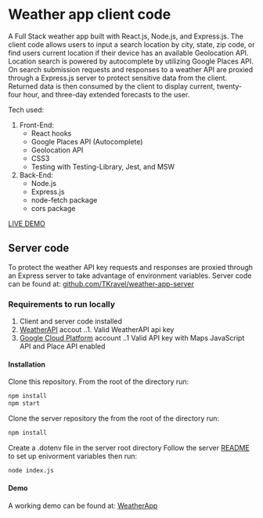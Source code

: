 # Weather app client code

A Full Stack weather app built with React.js, Node.js, and Express.js. The client code allows users to input a search location by city, state, zip code, or find users current location if their device has an available Geolocation API. Location search is powered by autocomplete by utilizing Google Places API. On search submission requests and responses to a weather API are proxied through a Express.js server to protect sensitive data from the client. Returned data is then consumed by the client to display current, twenty-four hour, and three-day extended forecasts to the user.

Tech used:

1. Front-End:
    - React hooks
    - Google Places API (Autocomplete)
    - Geolocation API
    - CSS3
    - Testing with Testing-Library, Jest, and MSW
2. Back-End:
    - Node.js
    - Express.js
    - node-fetch package
    - cors package

[LIVE DEMO](https://eloquent-bardeen-6340b4.netlify.app)

## Server code

To protect the weather API key requests and responses are proxied through an Express server to take advantage of environment variables. Server code can be found at: [github.com/TKravel/weather-app-server](https://github.com/TKravel/weather-app-server)

### Requirements to run locally

1. Client and server code installed
2. [WeatherAPI](https://weatherAPI.com) accout
   ..1. Valid WeatherAPI api key
3. [Google Cloud Platform](https://cloud.google.com/) account
   ..1 Valid API key with Maps JavaScript API and Place API enabled

#### Installation

Clone this repository. From the root of the directory run:

```bash
npm install
npm start
```

Clone the server repository the from the root of the directory run:

```bash
npm install
```

Create a .dotenv file in the server root directory
Follow the server [README](https://github.com/TKravel/weather-app-server/blob/main/README.md) to set up enivorment variables then run:

```bash
node index.js
```

#### Demo

A working demo can be found at: [WeatherApp](https://eloquent-bardeen-6340b4.netlify.app)
